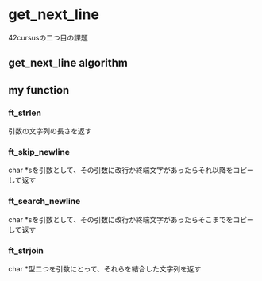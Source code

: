 # get_next_line  
42cursusの二つ目の課題
## get_next_line algorithm

## my function
### ft_strlen
引数の文字列の長さを返す
### ft_skip_newline
char *sを引数として、その引数に改行か終端文字があったらそれ以降をコピーして返す
### ft_search_newline
char *sを引数として、その引数に改行か終端文字があったらそこまでをコピーして返す
### ft_strjoin
char *型二つを引数にとって、それらを結合した文字列を返す
